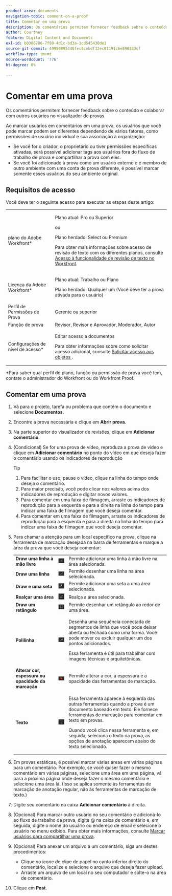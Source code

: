 ```yaml
---
product-area: documents
navigation-topic: comment-on-a-proof
title: Comentar em uma prova
description: Os comentários permitem fornecer feedback sobre o conteúdo e colaborar com outros usuários no visualizador de provas.
author: Courtney
feature: Digital Content and Documents
exl-id: b0386786-7f90-4d1c-bd3a-1cd545430de1
source-git-commit: 49950895440fec8cebdf12ec81191c6e890383cf
workflow-type: tm+mt
source-wordcount: '776'
ht-degree: 0%

---
```


# Comentar em uma prova

Os comentários permitem fornecer feedback sobre o conteúdo e colaborar com outros usuários no visualizador de provas.

Ao marcar usuários em comentários em uma prova, os usuários que você pode marcar podem ser diferentes dependendo de vários fatores, como permissões de usuário individual e sua associação à organização:

* Se você for o criador, o proprietário ou tiver permissões específicas ativadas, será possível adicionar tags aos usuários fora do fluxo de trabalho de prova e compartilhar a prova com eles.
* Se você foi adicionado à prova como um usuário externo e é membro de outro ambiente com uma conta de prova diferente, é possível marcar somente esses usuários do seu ambiente original. <!--For more information, see [Proofing collaboration limitations with people outside of your organization](../../../../review-and-approve-work/proofing/tips-tricks-and-troubleshooting/collaboration-with-members-outside-of-your-organization.md)-->

## Requisitos de acesso

Você deve ter o seguinte acesso para executar as etapas deste artigo:

<table style="table-layout:auto"> 
 <col> 
 <col> 
 <tbody> 
  <tr> 
   <td role="rowheader">plano do Adobe Workfront*</td> 
   <td> <p>Plano atual: Pro ou Superior</p> <p>ou</p> <p>Plano herdado: Select ou Premium</p> <p>Para obter mais informações sobre acesso de revisão de texto com os diferentes planos, consulte <a href="/help/quicksilver/administration-and-setup/manage-workfront/configure-proofing/access-to-proofing-functionality.md" class="MCXref xref">Acesso à funcionalidade de revisão de texto no Workfront</a>.</p> </td> 
  </tr> 
  <tr> 
   <td role="rowheader">Licença da Adobe Workfront*</td> 
   <td> <p>Plano atual: Trabalho ou Plano</p> <p>Plano herdado: Qualquer um (Você deve ter a prova ativada para o usuário)</p> </td> 
  </tr> 
  <tr> 
   <td role="rowheader">Perfil de Permissões de Prova </td> 
   <td>Gerente ou superior</td> 
  </tr> 
  <tr> 
   <td role="rowheader">Função de prova</td> 
   <td>Revisor, Revisor e Aprovador, Moderador, Autor</td> 
  </tr> 
  <tr> 
   <td role="rowheader">Configurações de nível de acesso*</td> 
   <td> <p>Editar acesso a documentos</p> <p>Para obter informações sobre como solicitar acesso adicional, consulte <a href="../../../../workfront-basics/grant-and-request-access-to-objects/request-access.md" class="MCXref xref">Solicitar acesso aos objetos </a>.</p> </td> 
  </tr> 
 </tbody> 
</table>

&#42;Para saber qual perfil de plano, função ou permissão de prova você tem, contate o administrador do Workfront ou do Workfront Proof.

## Comentar em uma prova

1. Vá para o projeto, tarefa ou problema que contém o documento e selecione **Documentos**.
1. Encontre a prova necessária e clique em **Abrir prova**.

1. Na parte superior do visualizador de revisões, clique em **Adicionar comentário**.
1. (Condicional) Se for uma prova de vídeo, reproduza a prova de vídeo e clique em **Adicionar comentário** no ponto do vídeo em que deseja fazer o comentário usando os indicadores de reprodução

   >[!TIP]
   >
   >1. Para facilitar o uso, pause o vídeo, clique na linha do tempo onde deseja o comentário.
   >1. Para maior precisão, você pode clicar nos valores acima dos indicadores de reprodução e digitar novos valores.
   >1. Para comentar em uma faixa de filmagem, arraste os indicadores de reprodução para a esquerda e para a direita na linha do tempo para indicar uma faixa de filmagem que você deseja comentar.
   >1. Para comentar em uma faixa de filmagem, arraste os indicadores de reprodução para a esquerda e para a direita na linha do tempo para indicar uma faixa de filmagem que você deseja comentar.

1. Para chamar a atenção para um local específico na prova, clique na ferramenta de marcação desejada na barra de ferramentas e marque a área da prova que você deseja comentar:

   <table style="table-layout:auto"> 
    <col> 
    <col> 
    <col> 
    <tbody> 
     <tr> 
      <td role="rowheader"><strong>Draw uma linha à mão livre</strong> </td> 
      <td> <img src="assets/freehand-line.png"> </td> 
      <td>Permite adicionar uma linha à mão livre na área selecionada.</td> 
     </tr> 
     <tr> 
      <td role="rowheader"><strong>Draw uma linha</strong> </td> 
      <td> <img src="assets/line.png"> </td> 
      <td>Permite desenhar uma linha na área selecionada.</td> 
     </tr> 
     <tr> 
      <td role="rowheader"><strong>Draw e uma seta</strong> </td> 
      <td> <img src="assets/arrow.png"> </td> 
      <td>Permite adicionar uma seta a uma área selecionada.</td> 
     </tr> 
     <tr> 
      <td role="rowheader"><strong>Realçar uma área</strong> </td> 
      <td> <img src="assets/highlight.png"> </td> 
      <td>Realça a área selecionada.</td> 
     </tr> 
     <tr> 
      <td role="rowheader"><strong>Draw um retângulo</strong> </td> 
      <td> <img src="assets/rectangle.png"> </td> 
      <td>Permite desenhar um retângulo ao redor de uma área.</td> 
     </tr> 
     <tr> 
      <td role="rowheader"><strong>Polilinha</strong> </td> 
      <td> <img src="assets/polyline.png"> </td> 
      <td> <p>Desenha uma sequência conectada de segmentos de linha que você pode deixar aberta ou fechada como uma forma. Você pode mover ou excluir qualquer um dos pontos adicionados. </p> <p>Essa ferramenta é útil para trabalhar com imagens técnicas e arquitetônicas.</p> </td> 
     </tr> 
     <tr> 
      <td role="rowheader"><strong>Alterar cor, espessura ou opacidade da marcação</strong> </td> 
      <td> <img src="assets/change-color.png"> </td> 
      <td>Permite alterar a cor, a espessura e a opacidade das ferramentas de marcação.</td> 
     </tr> 
     <tr> 
      <td role="rowheader"><strong>Texto</strong> </td> 
      <td> <img src="assets/copy-of-text.png"> </td> 
      <td> <p>Essa ferramenta aparece à esquerda das outras ferramentas quando a prova é um documento baseado em texto. Ele fornece ferramentas de marcação para comentar em texto em provas. <br></p> <p>Quando você clica nessa ferramenta e, em seguida, seleciona o texto na prova, as opções de anotação aparecem abaixo do texto selecionado.<br></p> </td> 
     </tr> 
    </tbody> 
   </table>

1. Em provas estáticas, é possível marcar várias áreas em várias páginas para um comentário. Por exemplo, se você quiser fazer o mesmo comentário em várias páginas, selecione uma área em uma página, vá para a próxima página onde deseja fazer o mesmo comentário e selecione uma área lá. (Isso se aplica somente às ferramentas de marcação de anotação regular, não às ferramentas de marcação de texto.)
1. Digite seu comentário na caixa **Adicionar comentário** à direita.
1. (Opcional) Para marcar outro usuário no seu comentário e adicioná-lo ao fluxo de trabalho da prova, digite @ na caixa de comentário e, em seguida, digite o nome do usuário ou endereço de email e selecione o usuário no menu exibido. Para obter mais informações, consulte [Marcar usuários para compartilhar uma prova](../../../../review-and-approve-work/proofing/reviewing-proofs-within-workfront/comment-on-a-proof/tag-users-to-share-proof.md).
1. (Opcional) Para anexar um arquivo a um comentário, siga um destes procedimentos:

   * Clique no ícone de clipe de papel no canto inferior direito do comentário, localize e selecione o arquivo que deseja fazer upload.
   * Arraste um arquivo de um local no seu computador e solte-o na área de comentário.

1. Clique em **Post**.
